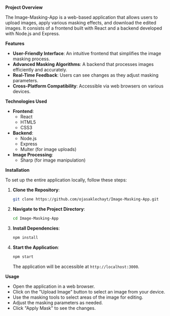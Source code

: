 **Project Overview**

The Image-Masking-App is a web-based application that allows users to upload images, apply various masking effects, and download the edited images. It consists of a frontend built with React and a backend developed with Node.js and Express.

**Features**

- **User-Friendly Interface**: An intuitive frontend that simplifies the image masking process.
- **Advanced Masking Algorithms**: A backend that processes images efficiently and accurately.
- **Real-Time Feedback**: Users can see changes as they adjust masking parameters.
- **Cross-Platform Compatibility**: Accessible via web browsers on various devices.

**Technologies Used**

- **Frontend**:
  - React
  - HTML5
  - CSS3
- **Backend**:
  - Node.js
  - Express
  - Multer (for image uploads)
- **Image Processing**:
  - Sharp (for image manipulation)

**Installation**

To set up the entire application locally, follow these steps:

1. **Clone the Repository**:

   ```bash
   git clone https://github.com/ojasaklechayt/Image-Masking-App.git
   ```

2. **Navigate to the Project Directory**:

   ```bash
   cd Image-Masking-App
   ```

3. **Install Dependencies**:

   ```bash
   npm install
   ```

4. **Start the Application**:

   ```bash
   npm start
   ```

   The application will be accessible at `http://localhost:3000`.

**Usage**

- Open the application in a web browser.
- Click on the "Upload Image" button to select an image from your device.
- Use the masking tools to select areas of the image for editing.
- Adjust the masking parameters as needed.
- Click "Apply Mask" to see the changes.
